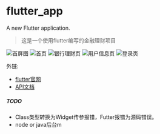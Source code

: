# flutter_app

A new Flutter application.

> 这是一个使用flutter编写的金融理财项目

![首屏图](preview/projector_page.png)
![首页](preview/home_page.png)
![银行理财页](preview/bank_section.png)
![用户信息页](preview/customer_page.png)
![登录页](preview/login_page.png)


外链:
- [flutter官网](https://flutter.io/docs/get-started/codelab)
- [API文档](https://flutter.io/docs/cookbook)

##### TODO
* Class类型转换为Widget传参报错，Futter报错为源码错误。
* node or java后台m